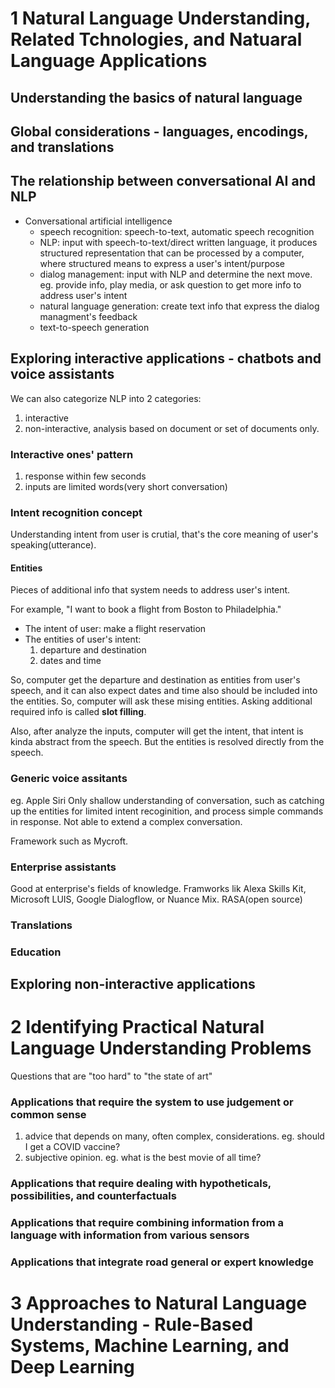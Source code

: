 # 1 Natural Language Understanding, Related Tchnologies, and Natuaral Language Applications

## Understanding the basics of natural language

## Global considerations - languages, encodings, and translations

## The relationship between conversational AI and NLP

- Conversational artificial intelligence
  - speech recognition: speech-to-text, automatic speech recognition
  - NLP: input with speech-to-text/direct written language, it produces structured representation that can be processed by a computer, where structured means to express a user's intent/purpose
  - dialog management: input with NLP and determine the next move. eg. provide info, play media, or ask question to get more info to address user's intent
  - natural language generation: create text info that express the dialog managment's feedback
  - text-to-speech generation

## Exploring interactive applications - chatbots and voice assistants

We can also categorize NLP into 2 categories:

1. interactive
2. non-interactive, analysis based on document or set of documents only.

### Interactive ones' pattern

1. response within few seconds
2. inputs are limited words(very short conversation)

### Intent recognition concept

Understanding intent from user is crutial, that's the core meaning of user's speaking(utterance).

#### Entities

Pieces of additional info that system needs to address user's intent.

For example, "I want to book a flight from Boston to Philadelphia."

- The intent of user: make a flight reservation
- The entities of user's intent:
  1. departure and destination
  2. dates and time

So, computer get the departure and destination as entities from user's speech, and it can also expect dates and time also should be included into the entities. So, computer will ask these mising entities. Asking additional required info is called **slot filling**.

Also, after analyze the inputs, computer will get the intent, that intent is kinda abstract from the speech. But the entities is resolved directly from the speech.

### Generic voice assitants

eg. Apple Siri
Only shallow understanding of conversation, such as catching up the entities for limited intent recoginition, and process simple commands in response. Not able to extend a complex conversation.

Framework such as Mycroft.

### Enterprise assistants

Good at enterprise's fields of knowledge. Framworks lik Alexa Skills Kit, Microsoft LUIS, Google Dialogflow, or Nuance Mix. RASA(open source)

### Translations

### Education

## Exploring non-interactive applications

# 2 Identifying Practical Natural Language Understanding Problems

Questions that are "too hard" to "the state of art"

### Applications that require the system to use judgement or common sense

1. advice that depends on many, often complex, considerations. eg. should I get a COVID vaccine?
2. subjective opinion. eg. what is the best movie of all time?

### Applications that require dealing with hypotheticals, possibilities, and counterfactuals

### Applications that require combining information from a language with information from various sensors

### Applications that integrate road general or expert knowledge

# 3 Approaches to Natural Language Understanding - Rule-Based Systems, Machine Learning, and Deep Learning
